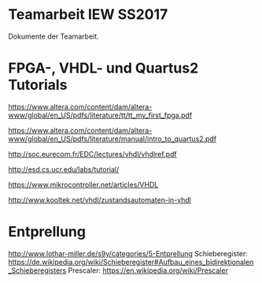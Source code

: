 # Teamarbeit IEW SS2017
Dokumente der Teamarbeit.

# FPGA-, VHDL- und Quartus2 Tutorials
https://www.altera.com/content/dam/altera-www/global/en_US/pdfs/literature/tt/tt_my_first_fpga.pdf

https://www.altera.com/content/dam/altera-www/global/en_US/pdfs/literature/manual/intro_to_quartus2.pdf

http://soc.eurecom.fr/EDC/lectures/vhdl/vhdlref.pdf

http://esd.cs.ucr.edu/labs/tutorial/

https://www.mikrocontroller.net/articles/VHDL

http://www.kooltek.net/vhdl/zustandsautomaten-in-vhdl

# Entprellung
http://www.lothar-miller.de/s9y/categories/5-Entprellung
Schieberegister: https://de.wikipedia.org/wiki/Schieberegister#Aufbau_eines_bidirektionalen_Schieberegisters
Prescaler: https://en.wikipedia.org/wiki/Prescaler

